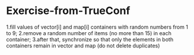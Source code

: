 # Exercise-from-TrueConf
1.fill values of vector[i] and map[i] containers with random numbers from 1 to 9; 
2.remove a random number of items (no more than 15) in each container; 
3.after that, synchronize so that only the elements in both containers remain in vector and map (do not delete duplicates)
